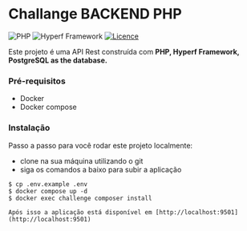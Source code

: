 # Challange BACKEND PHP
![PHP](https://www.php.net/images/logos/new-php-logo.png)
![Hyperf Framework](https://hyperf.wiki/3.1/logo.png)
[![Licence]()](./LICENSE)

Este projeto é uma API Rest construída com **PHP, Hyperf Framework, PostgreSQL as the database.** 
### Pré-requisitos

* Docker
* Docker compose


### Instalação

Passo a passo para você rodar este projeto localmente:

* clone na sua máquina utilizando o git
* siga os comandos a baixo para subir a aplicação
```
$ cp .env.example .env
$ docker compose up -d
$ docker exec challenge composer install

Após isso a aplicação está disponível em [http://localhost:9501](http://localhost:9501)
